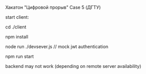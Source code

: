 Хакатон "Цифровой прорыв" Case 5 (ДГТУ)

start client:

cd ./client

npm install

node run ./devsever.js  // mock jwt authentication

npm run start

backend may not work (depending on remote server availability)
